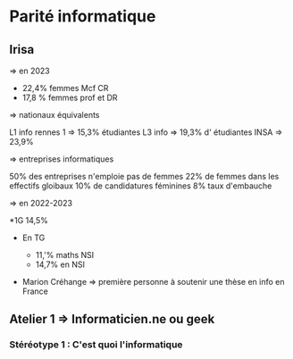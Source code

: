 # Parité informatique

## Irisa

=> en 2023 

* 22,4% femmes Mcf CR
* 17,8 % femmes prof et DR

=> nationaux équivalents

L1 info rennes 1 => 15,3% étudiantes
L3 info => 19,3% d' étudiantes
INSA => 23,9%

=> entreprises informatiques

50% des entreprises n'emploie pas de femmes
22% de femmes dans les effectifs gloibaux
10% de candidatures féminines
8% taux d'embauche

=> en 2022-2023 

*1G 14,5% 
* En TG
    * 11,'% maths NSI
    * 14,7% en NSI

* Marion Créhange => première personne à soutenir une thèse en info en France

## Atelier 1 => Informaticien.ne ou geek

### Stéréotype 1 : C'est quoi l'informatique


